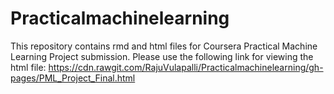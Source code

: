 # Practicalmachinelearning
This repository contains rmd and html files for Coursera Practical Machine Learning Project submission.
Please use the following link for viewing the html file:
https://cdn.rawgit.com/RajuVulapalli/Practicalmachinelearning/gh-pages/PML_Project_Final.html

